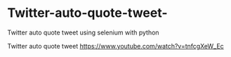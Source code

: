 # Twitter-auto-quote-tweet-
Twitter auto quote tweet using selenium with python

Twitter auto quote tweet
https://www.youtube.com/watch?v=tnfcgXeW_Ec
